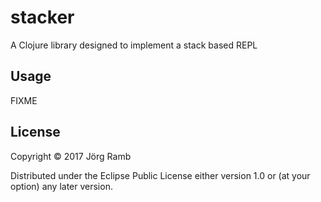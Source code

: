 # stacker

A Clojure library designed to implement a stack based REPL

## Usage

FIXME

## License

Copyright © 2017 Jörg Ramb

Distributed under the Eclipse Public License either version 1.0 or (at
your option) any later version.
